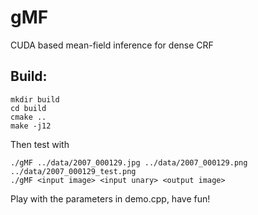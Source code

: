 # gMF

CUDA based mean-field inference for dense CRF

## Build:
```
mkdir build
cd build
cmake ..
make -j12
```

Then test with 

```
./gMF ../data/2007_000129.jpg ../data/2007_000129.png ../data/2007_000129_test.png
./gMF <input image> <input unary> <output image>
```

Play with the parameters in demo.cpp, have fun!
